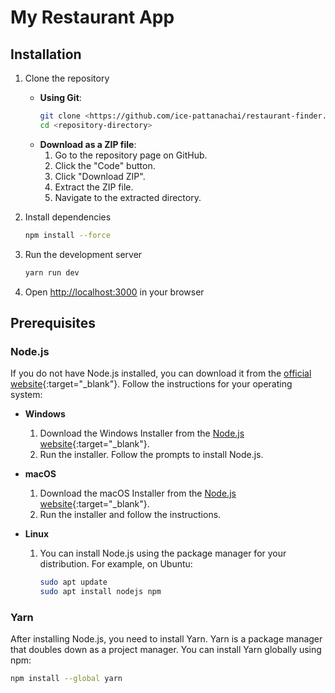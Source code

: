 # My Restaurant App

## Installation

1. Clone the repository

   - **Using Git**:
     ```bash
     git clone <https://github.com/ice-pattanachai/restaurant-finder.git>
     cd <repository-directory>
     ```
   - **Download as a ZIP file**:
     1. Go to the repository page on GitHub.
     2. Click the "Code" button.
     3. Click "Download ZIP".
     4. Extract the ZIP file.
     5. Navigate to the extracted directory.

2. Install dependencies

   ```bash
   npm install --force
   ```

3. Run the development server

   ```bash
   yarn run dev
   ```

4. Open [http://localhost:3000](http://localhost:3000) in your browser

## Prerequisites

### Node.js

If you do not have Node.js installed, you can download it from the [official website](https://nodejs.org/){:target="\_blank"}. Follow the instructions for your operating system:

- **Windows**

  1. Download the Windows Installer from the [Node.js website](https://nodejs.org/){:target="\_blank"}.
  2. Run the installer. Follow the prompts to install Node.js.

- **macOS**

  1. Download the macOS Installer from the [Node.js website](https://nodejs.org/){:target="\_blank"}.
  2. Run the installer and follow the instructions.

- **Linux**
  1. You can install Node.js using the package manager for your distribution. For example, on Ubuntu:
     ```bash
     sudo apt update
     sudo apt install nodejs npm
     ```

### Yarn

After installing Node.js, you need to install Yarn. Yarn is a package manager that doubles down as a project manager. You can install Yarn globally using npm:

```bash
npm install --global yarn
```
